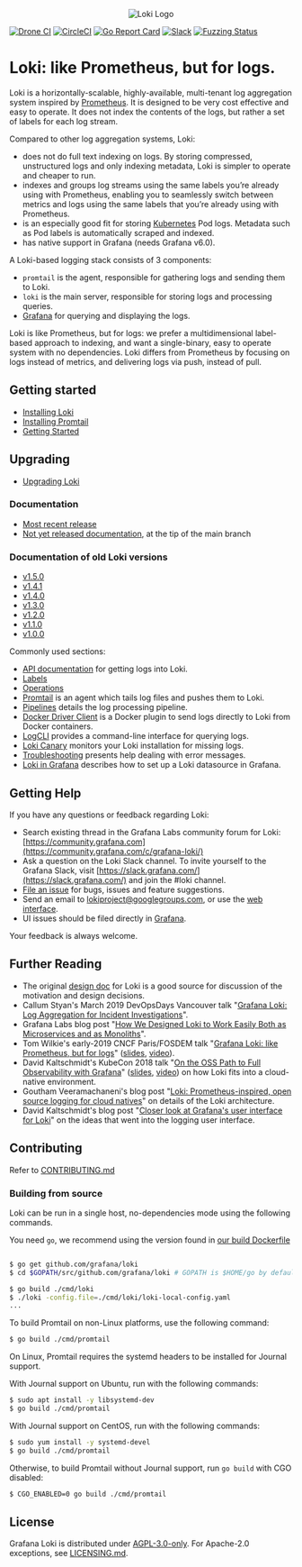 <p align="center"><img src="docs/sources/logo_and_name.png" alt="Loki Logo"></p>

<a href="https://drone.grafana.net/grafana/loki"><img src="https://drone.grafana.net/api/badges/grafana/loki/status.svg" alt="Drone CI" /></a>
<a href="https://circleci.com/gh/grafana/loki/tree/master"><img src="https://circleci.com/gh/grafana/loki.svg?style=shield&circle-token=618193e5787b2951c1ea3352ad5f254f4f52313d" alt="CircleCI" /></a>
<a href="https://goreportcard.com/report/github.com/grafana/loki"><img src="https://goreportcard.com/badge/github.com/grafana/loki" alt="Go Report Card" /></a>
<a href="https://slack.grafana.com/"><img src="https://img.shields.io/badge/join%20slack-%23loki-brightgreen.svg" alt="Slack" /></a>
[![Fuzzing Status](https://oss-fuzz-build-logs.storage.googleapis.com/badges/loki.svg)](https://bugs.chromium.org/p/oss-fuzz/issues/list?sort=-opened&can=1&q=proj:loki)

# Loki: like Prometheus, but for logs.

Loki is a horizontally-scalable, highly-available, multi-tenant log aggregation system inspired by [Prometheus](https://prometheus.io/).
It is designed to be very cost effective and easy to operate.
It does not index the contents of the logs, but rather a set of labels for each log stream.

Compared to other log aggregation systems, Loki:

- does not do full text indexing on logs. By storing compressed, unstructured logs and only indexing metadata, Loki is simpler to operate and cheaper to run.
- indexes and groups log streams using the same labels you’re already using with Prometheus, enabling you to seamlessly switch between metrics and logs using the same labels that you’re already using with Prometheus.
- is an especially good fit for storing [Kubernetes](https://kubernetes.io/) Pod logs. Metadata such as Pod labels is automatically scraped and indexed.
- has native support in Grafana (needs Grafana v6.0).

A Loki-based logging stack consists of 3 components:

- `promtail` is the agent, responsible for gathering logs and sending them to Loki.
- `loki` is the main server, responsible for storing logs and processing queries.
- [Grafana](https://github.com/grafana/grafana) for querying and displaying the logs.

Loki is like Prometheus, but for logs: we prefer a multidimensional label-based approach to indexing, and want a single-binary, easy to operate system with no dependencies.
Loki differs from Prometheus by focusing on logs instead of metrics, and delivering logs via push, instead of pull.

## Getting started

* [Installing Loki](https://grafana.com/docs/loki/latest/installation/)
* [Installing Promtail](https://grafana.com/docs/loki/latest/clients/promtail/installation/)
* [Getting Started](https://grafana.com/docs/loki/latest/getting-started/)

## Upgrading

* [Upgrading Loki](https://grafana.com/docs/loki/latest/upgrading/)

### Documentation

* [Most recent release](https://grafana.com/docs/loki/latest/)
* [Not yet released documentation](https://grafana.com/docs/loki/next/), at the tip of the main branch

### Documentation of old Loki versions
* [v1.5.0](https://github.com/grafana/loki/tree/v1.5.0/docs/README.md)
* [v1.4.1](https://github.com/grafana/loki/tree/v1.4.1/docs/README.md)
* [v1.4.0](https://github.com/grafana/loki/tree/v1.4.0/docs/README.md)
* [v1.3.0](https://github.com/grafana/loki/tree/v1.3.0/docs/README.md)
* [v1.2.0](https://github.com/grafana/loki/tree/v1.2.0/docs/README.md)
* [v1.1.0](https://github.com/grafana/loki/tree/v1.1.0/docs/README.md)
* [v1.0.0](https://github.com/grafana/loki/tree/v1.0.0/docs/README.md)

Commonly used sections:

- [API documentation](https://grafana.com/docs/loki/latest/api/) for getting logs into Loki.
- [Labels](https://grafana.com/docs/loki/latest/getting-started/labels/)
- [Operations](https://grafana.com/docs/loki/latest/operations/)
- [Promtail](https://grafana.com/docs/loki/latest/clients/promtail/) is an agent which tails log files and pushes them to Loki.
- [Pipelines](https://grafana.com/docs/loki/latest/clients/promtail/pipelines/) details the log processing pipeline.
- [Docker Driver Client](https://grafana.com/docs/loki/latest/clients/docker-driver/) is a Docker plugin to send logs directly to Loki from Docker containers.
- [LogCLI](https://grafana.com/docs/loki/latest/getting-started/logcli/) provides a command-line interface for querying logs.
- [Loki Canary](https://grafana.com/docs/loki/latest/operations/loki-canary/) monitors your Loki installation for missing logs.
- [Troubleshooting](https://grafana.com/docs/loki/latest/getting-started/troubleshooting/) presents help dealing with error messages.
- [Loki in Grafana](https://grafana.com/docs/loki/latest/getting-started/grafana/) describes how to set up a Loki datasource in Grafana.

## Getting Help

If you have any questions or feedback regarding Loki:

- Search existing thread in the Grafana Labs community forum for Loki: [https://community.grafana.com](https://community.grafana.com/c/grafana-loki/)
- Ask a question on the Loki Slack channel. To invite yourself to the Grafana Slack, visit [https://slack.grafana.com/](https://slack.grafana.com/) and join the #loki channel.
- [File an issue](https://github.com/grafana/loki/issues/new) for bugs, issues and feature suggestions.
- Send an email to [lokiproject@googlegroups.com](mailto:lokiproject@googlegroups.com), or use the [web interface](https://groups.google.com/forum/#!forum/lokiproject).
- UI issues should be filed directly in [Grafana](https://github.com/grafana/grafana/issues/new).

Your feedback is always welcome.

## Further Reading

- The original [design doc](https://docs.google.com/document/d/11tjK_lvp1-SVsFZjgOTr1vV3-q6vBAsZYIQ5ZeYBkyM/view) for Loki is a good source for discussion of the motivation and design decisions.
- Callum Styan's March 2019 DevOpsDays Vancouver talk "[Grafana Loki: Log Aggregation for Incident Investigations][devopsdays19-talk]".
- Grafana Labs blog post "[How We Designed Loki to Work Easily Both as Microservices and as Monoliths][architecture-blog]".
- Tom Wilkie's early-2019 CNCF Paris/FOSDEM talk "[Grafana Loki: like Prometheus, but for logs][fosdem19-talk]" ([slides][fosdem19-slides], [video][fosdem19-video]).
- David Kaltschmidt's KubeCon 2018 talk "[On the OSS Path to Full Observability with Grafana][kccna18-event]" ([slides][kccna18-slides], [video][kccna18-video]) on how Loki fits into a cloud-native environment.
- Goutham Veeramachaneni's blog post "[Loki: Prometheus-inspired, open source logging for cloud natives](https://grafana.com/blog/2018/12/12/loki-prometheus-inspired-open-source-logging-for-cloud-natives/)" on details of the Loki architecture.
- David Kaltschmidt's blog post "[Closer look at Grafana's user interface for Loki](https://grafana.com/blog/2019/01/02/closer-look-at-grafanas-user-interface-for-loki/)" on the ideas that went into the logging user interface.

[devopsdays19-talk]: https://grafana.com/blog/2019/05/06/how-loki-correlates-metrics-and-logs-and-saves-you-money/
[architecture-blog]: https://grafana.com/blog/2019/04/15/how-we-designed-loki-to-work-easily-both-as-microservices-and-as-monoliths/
[fosdem19-talk]: https://fosdem.org/2019/schedule/event/loki_prometheus_for_logs/
[fosdem19-slides]: https://speakerdeck.com/grafana/grafana-loki-like-prometheus-but-for-logs
[fosdem19-video]: https://mirror.as35701.net/video.fosdem.org/2019/UB2.252A/loki_prometheus_for_logs.mp4
[kccna18-event]: https://kccna18.sched.com/event/GrXC/on-the-oss-path-to-full-observability-with-grafana-david-kaltschmidt-grafana-labs
[kccna18-slides]: https://speakerdeck.com/davkal/on-the-path-to-full-observability-with-oss-and-launch-of-loki
[kccna18-video]: https://www.youtube.com/watch?v=U7C5SpRtK74&list=PLj6h78yzYM2PZf9eA7bhWnIh_mK1vyOfU&index=346

## Contributing

Refer to [CONTRIBUTING.md](CONTRIBUTING.md)

### Building from source

Loki can be run in a single host, no-dependencies mode using the following commands.

You need `go`, we recommend using the version found in [our build Dockerfile](https://github.com/grafana/loki/blob/master/loki-build-image/Dockerfile)

```bash

$ go get github.com/grafana/loki
$ cd $GOPATH/src/github.com/grafana/loki # GOPATH is $HOME/go by default.

$ go build ./cmd/loki
$ ./loki -config.file=./cmd/loki/loki-local-config.yaml
...
```

To build Promtail on non-Linux platforms, use the following command:

```bash
$ go build ./cmd/promtail
```

On Linux, Promtail requires the systemd headers to be installed for
Journal support.

With Journal support on Ubuntu, run with the following commands:

```bash
$ sudo apt install -y libsystemd-dev
$ go build ./cmd/promtail
```

With Journal support on CentOS, run with the following commands:

```bash
$ sudo yum install -y systemd-devel
$ go build ./cmd/promtail
```

Otherwise, to build Promtail without Journal support, run `go build`
with CGO disabled:

```bash
$ CGO_ENABLED=0 go build ./cmd/promtail
```

## License

Grafana Loki is distributed under [AGPL-3.0-only](LICENSE). For Apache-2.0 exceptions, see [LICENSING.md](LICENSING.md).
